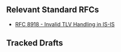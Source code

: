 
## Relevant Standard RFCs

- [RFC 8918 - Invalid TLV Handling in IS-IS](https://www.rfc-editor.org/rfc/rfc8918)

## Tracked Drafts
